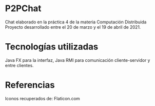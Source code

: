 # P2PChat
Chat elaborado en la práctica 4 de la materia Computación Distribuida
Proyecto desarrollado entre el 20 de marzo y el 19 de abril de 2021.

# Tecnologías utilizadas
Java FX para la interfaz, Java RMI para comunicación cliente-servidor y entre clientes.

# Referencias
Iconos recuperados de: Flaticon.com
